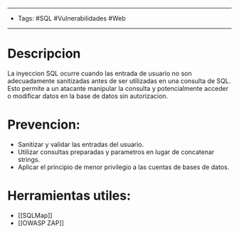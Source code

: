 ------------    
- Tags: #SQL #Vulnerabilidades #Web 
------------    


# Descripcion

La inyeccion SQL ocurre cuando las entrada de usuario no son adecuadamente sanitizadas antes de ser utilizadas en una consulta de SQL. Esto permite a un atacante manipular la consulta y potencialmente acceder o modificar datos en la base de datos sin autorizacion.

# Prevencion: 

- Sanitizar y validar las entradas del usuario.
- Utilizar consultas preparadas y parametros en lugar de concatenar strings.
- Aplicar el principio de menor privilegio a las cuentas de bases de datos.

# Herramientas utiles: 

- [[SQLMap]]
- [[OWASP ZAP]]



